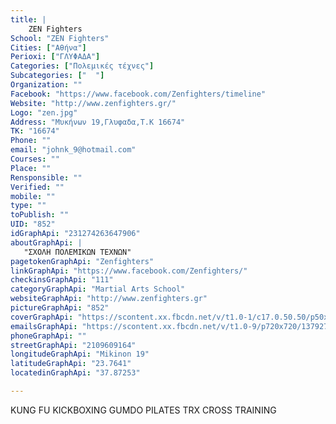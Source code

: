 ```yaml
---
title: |
    ZEN Fighters
School: "ZEN Fighters"
Cities: ["Αθήνα"]
Perioxi: ["ΓΛΥΦΑΔΑ"]
Categories: ["Πολεμικές τέχνες"]
Subcategories: ["  "]
Organization: ""
Facebook: "https://www.facebook.com/Zenfighters/timeline"
Website: "http://www.zenfighters.gr/"
Logo: "zen.jpg"
Address: "Μυκήνων 19,Γλυφαδα,Τ.Κ 16674"
TK: "16674"
Phone: ""
email: "johnk_9@hotmail.com"
Courses: ""
Place: ""
Rensponsible: ""
Verified: ""
mobile: ""
type: ""
toPublish: ""
UID: "852"
idGraphApi: "231274263647906"
aboutGraphApi: | 
   "ΣΧΟΛΗ ΠΟΛΕΜΙΚΩΝ ΤΕΧΝΩΝ"
pagetokenGraphApi: "Zenfighters"
linkGraphApi: "https://www.facebook.com/Zenfighters/"
checkinsGraphApi: "111"
categoryGraphApi: "Martial Arts School"
websiteGraphApi: "http://www.zenfighters.gr"
pictureGraphApi: "852"
coverGraphApi: "https://scontent.xx.fbcdn.net/v/t1.0-1/c17.0.50.50/p50x50/1230102_426700160771981_486078383_n.jpg?oh=3baefb50466dcdc1433984bb83e7a317&amp;oe=5B08D7EA"
emailsGraphApi: "https://scontent.xx.fbcdn.net/v/t1.0-9/p720x720/1379277_432040900237907_1100961876_n.jpg?oh=bb3f304fbf5e7b889818777d720d6b90&amp;oe=5B4C7D78"
phoneGraphApi: ""
streetGraphApi: "2109609164"
longitudeGraphApi: "Mikinon 19"
latitudeGraphApi: "23.7641"
locatedinGraphApi: "37.87253"

---
```


KUNG FU KICKBOXING GUMDO PILATES TRX CROSS TRAINING

